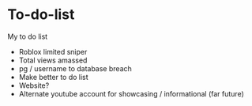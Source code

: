 # To-do-list
My to do list

+ Roblox limited sniper
+ Total views amassed
+ pg / username to database breach
+ Make better to do list
+ Website?
+ Alternate youtube account for showcasing / informational (far future)
